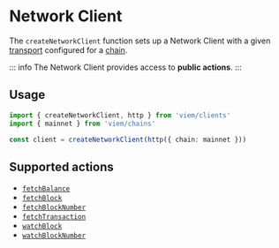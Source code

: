 # Network Client

The `createNetworkClient` function sets up a Network Client with a given [transport](/TODO) configured for a [chain](/TODO).

::: info
The Network Client provides access to **public actions**.
:::

## Usage

```ts
import { createNetworkClient, http } from 'viem/clients'
import { mainnet } from 'viem/chains'

const client = createNetworkClient(http({ chain: mainnet }))
```

## Supported actions

- [`fetchBalance`](/docs/fetchBalance)
- [`fetchBlock`](/docs/fetchBlock)
- [`fetchBlockNumber`](/docs/fetchBlockNumber)
- [`fetchTransaction`](/docs/fetchTransaction)
- [`watchBlock`](/docs/watchBlock)
- [`watchBlockNumber`](/docs/watchBlockNumber)

